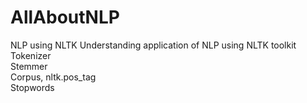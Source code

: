 # AllAboutNLP
NLP using NLTK
Understanding application of NLP using NLTK toolkit<br>
Tokenizer<br>
Stemmer<br>
Corpus, nltk.pos_tag<br>
Stopwords<br>
